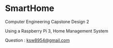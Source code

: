 # SmartHome

Computer Engineering Capstone Design 2 

Using a Raspberry Pi 3, Home Management System

Question : ksw8954@gmail.com